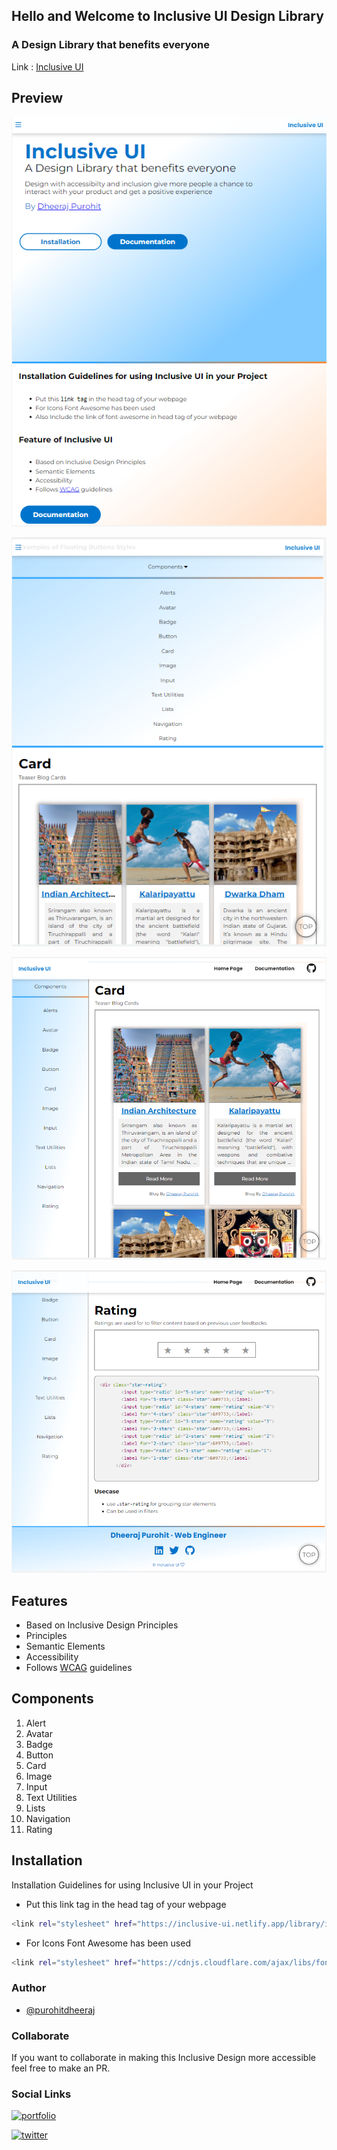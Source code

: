 ## Hello and Welcome to Inclusive UI Design Library

### A Design Library that benefits everyone
Link : [Inclusive UI](https://inclusive-ui.netlify.app/)

## Preview

![Screen1](/docs/assets/screens/screen2.PNG)

![Screen2](/docs/assets/screens/Screen4.PNG)

![Screen3](/docs/assets/screens/Screen6.PNG)

![Screen4](/docs/assets/screens/Screen7.PNG)
## Features

- Based on Inclusive Design Principles
- Principles
- Semantic Elements 
- Accessibility
- Follows [WCAG](https://www.w3.org/WAI/standards-guidelines/wcag/) guidelines


## Components
1. Alert
2. Avatar
3. Badge
4. Button
5. Card 
6. Image
7. Input
8. Text Utilities
9. Lists
10. Navigation
11. Rating

## Installation

Installation Guidelines for using Inclusive UI in your Project

- Put this link tag in the head tag of your webpage

```bash 
<link rel="stylesheet" href="https://inclusive-ui.netlify.app/library/inclusive-ui.css"/>
```
- For Icons Font Awesome has been used
```bash
<link rel="stylesheet" href="https://cdnjs.cloudflare.com/ajax/libs/font-awesome/6.0.0-beta2/css/all.min.css" />
```

### Author
- [@purohitdheeraj](https://github.com/purohitdheeraj)

### Collaborate
If you want to collaborate in making this Inclusive Design more accessible feel free to make an PR.

### Social Links

[![portfolio](https://img.shields.io/badge/-My%20Profile-000?style=for-the-badge&logoColor=white)](https://peerlist.io/purohitdheeraj)

[![twitter](https://img.shields.io/badge/twitter-1DA1F2?style=for-the-badge&logo=twitter&logoColor=white)](https://twitter.com/the_indianyoga)



